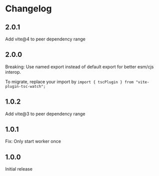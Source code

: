 # Changelog

## 2.0.1

Add vite@4 to peer dependency range

## 2.0.0

Breaking: Use named export instead of default export for better esm/cjs interop.

To migrate, replace your import by `import { tscPlugin } from "vite-plugin-tsc-watch";`

## 1.0.2

Add vite@3 to peer dependency range

## 1.0.1

Fix: Only start worker once

## 1.0.0

Initial release
